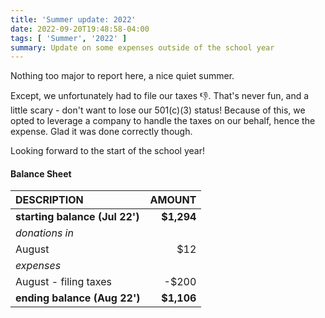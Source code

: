 ```yaml
---
title: 'Summer update: 2022'
date: 2022-09-20T19:48:58-04:00
tags: [ 'Summer', '2022' ]
summary: Update on some expenses outside of the school year
---
```


Nothing too major to report here, a nice quiet summer.

Except, we unfortunately had to file our taxes 👎.
That's never fun, and a little scary - don't want to lose our 501(c)(3) status!
Because of this, we opted to leverage a company to handle the taxes on our behalf, hence the expense.
Glad it was done correctly though.

Looking forward to the start of the school year!

#### Balance Sheet

| DESCRIPTION                     | AMOUNT     |
|:--------------------------------|-----------:|
| **starting balance (Jul 22')**  | **$1,294** |
| _donations in_                  |            |
| August                          | $12        |
| _expenses_                      |            |
| August - filing taxes           | -$200      |
| **ending balance (Aug 22')**    | **$1,106** |
